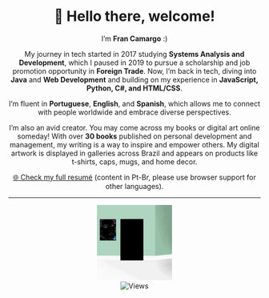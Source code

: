 <div align="center">
  <h1>👋 Hello there, welcome!</h1>
  <p>
    I’m <strong>Fran Camargo</strong> :)
  </p>

  <p>
    My journey in tech started in 2017 studying <strong>Systems Analysis and Development</strong>, which I paused in 2019 to pursue a scholarship and job promotion opportunity in <strong>Foreign Trade</strong>. Now, I’m back in tech, diving into <strong>Java</strong> and <strong>Web Development</strong> and building on my experience in <strong>JavaScript, Python, C#, and HTML/CSS</strong>.
  </p>

  <p>
    I’m fluent in <strong>Portuguese</strong>, <strong>English</strong>, and <strong>Spanish</strong>, which allows me to connect with people worldwide and embrace diverse perspectives.
  </p>

  <p>
    I’m also an avid creator. You may come across my books or digital art online someday! With over <strong>30 books</strong> published on personal development and management, my writing is a way to inspire and empower others. My digital artwork is displayed in galleries across Brazil and appears on products like t-shirts, caps, mugs, and home decor.
  </p>
</div>

</div>

<div align="center">
  <p><a href="https://francamargo.github.io/Resume_FranCamargo/" target="_blank">🌐 Check my full resumé</a> (content in Pt-Br, please use browser support for other languages).</p>
</div>

---

<div align="center">
  <img src="https://github.com/FranCamargo/FranCamargo/blob/main/Design%20sem%20nome.gif?raw=true" alt="Salem, the Cat" width="150">
</div>

<div align="center">
  <img src="https://hits.seeyoufarm.com/api/count/incr/badge.svg?url=https://github.com/FranCamargo/FranCamargo&title=Views&color=9b59b6&labelColor=ffffff" alt="Views" width="150">
</div>

<p style="font-size: 10px; color: #9b59b6; text-align: center;>
  All content in this repository is protected and available for viewing only. © 2024 Franciely Camargo
</p>

